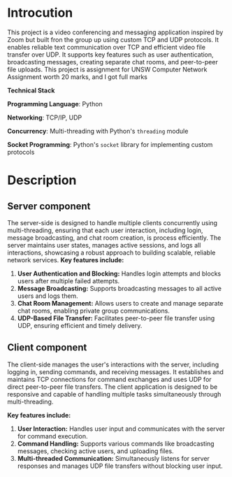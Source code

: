 # Introcution

This project is a video conferencing and messaging application inspired by Zoom but built fron the group up using custom TCP and UDP protocols. It enables reliable text communication over TCP and efficient video file transfer over UDP. It supports key features such as user authentication, broadcasting messages, creating separate chat rooms, and peer-to-peer file uploads. This project is assignment for UNSW Computer Network Assignment worth 20 marks, and I got full marks

**Technical Stack**

**Programming Language**: Python

**Networking**: TCP/IP, UDP

**Concurrency**: Multi-threading with Python's `threading` module

**Socket Programming**: Python's `socket` library for implementing custom protocols



# Description

## Server component

The server-side is designed to handle multiple clients concurrently using multi-threading, ensuring that each user interaction, including login, message broadcasting, and chat room creation, is process efficiently.
The server maintains user states, manages active sessions, and logs all interactions, showcasing a robust approach to building scalable, reliable network services.
**Key features include:**

1. **User Authentication and Blocking:** Handles login attempts and blocks users after multiple failed attempts.
2. **Message Broadcasting:** Supports broadcasting messages to all active users and logs them.
3. **Chat Room Management:** Allows users to create and manage separate chat rooms, enabling private group communications.
4. **UDP-Based File Transfer:** Facilitates peer-to-peer file transfer using UDP, ensuring efficient and timely delivery.



## Client component

The client-side manages the user's interactions with the server, including logging in, sending commands, and receiving messages. It establishes and maintains TCP connections for command exchanges and uses UDP for direct peer-to-peer file transfers. The client application is designed to be responsive and capable of handling multiple tasks simultaneously through multi-threading.

**Key features include:**

1. **User Interaction:** Handles user input and communicates with the server for command execution.
2. **Command Handling:** Supports various commands like broadcasting messages, checking active users, and uploading files.
3. **Multi-threaded Communication:** Simultaneously listens for server responses and manages UDP file transfers without blocking user input.
